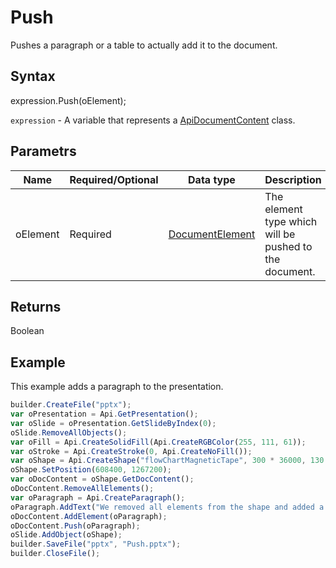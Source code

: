 # Push

Pushes a paragraph or a table to actually add it to the document.

## Syntax

expression.Push(oElement);

`expression` - A variable that represents a [ApiDocumentContent](../ApiDocumentContent.md) class.

## Parametrs

| **Name** | **Required/Optional** | **Data type** | **Description** |
| ------------- | ------------- | ------------- | ------------- |
| oElement | Required | [DocumentElement](../../../Enumerations/DocumentElement.md) | The element type which will be pushed to the document. |

## Returns

Boolean

## Example

This example adds a paragraph to the presentation.

```javascript
builder.CreateFile("pptx");
var oPresentation = Api.GetPresentation();
var oSlide = oPresentation.GetSlideByIndex(0);
oSlide.RemoveAllObjects();
var oFill = Api.CreateSolidFill(Api.CreateRGBColor(255, 111, 61));
var oStroke = Api.CreateStroke(0, Api.CreateNoFill());
var oShape = Api.CreateShape("flowChartMagneticTape", 300 * 36000, 130 * 36000, oFill, oStroke);
oShape.SetPosition(608400, 1267200);
var oDocContent = oShape.GetDocContent();
oDocContent.RemoveAllElements();
var oParagraph = Api.CreateParagraph();
oParagraph.AddText("We removed all elements from the shape and added a new paragraph inside it.");
oDocContent.AddElement(oParagraph);
oDocContent.Push(oParagraph);
oSlide.AddObject(oShape);
builder.SaveFile("pptx", "Push.pptx");
builder.CloseFile();
```